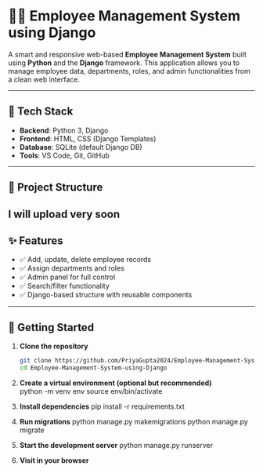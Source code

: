 # 🧑‍💼 Employee Management System using Django

A smart and responsive web-based **Employee Management System** built using **Python** and the **Django** framework. 
This application allows you to manage employee data, departments, roles, and admin functionalities from a clean web interface.

---

## 🔧 Tech Stack

- **Backend**: Python 3, Django
- **Frontend**: HTML, CSS (Django Templates)
- **Database**: SQLite (default Django DB)
- **Tools**: VS Code, Git, GitHub

---

## 📁 Project Structure
  I will upload very soon
---

## ✨ Features
- ✅ Add, update, delete employee records
- ✅ Assign departments and roles
- ✅ Admin panel for full control
- ✅ Search/filter functionality
- ✅ Django-based structure with reusable components

---

## 🚀 Getting Started

1. **Clone the repository**
   ```bash
   git clone https://github.com/PriyaGupta2024/Employee-Management-System-using-Django.git
   cd Employee-Management-System-using-Django
2. **Create a virtual environment (optional but recommended)**   
   python -m venv env
   source env/bin/activate
   
2. **Install dependencies**
    pip install -r requirements.txt
   
4. **Run migrations**
   python manage.py makemigrations
   python manage.py migrate
   
5. **Start the development server**
    python manage.py runserver
6. **Visit in your browser**
